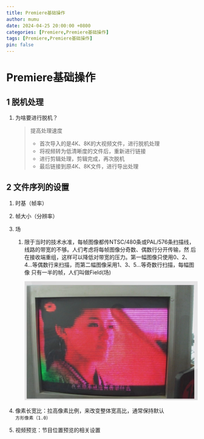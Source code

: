 ```yaml
---
title: Premiere基础操作
author: mumu
date: 2024-04-25 20:00:00 +0800
categories: [Premiere,Premiere基础操作]
tags: [Premiere,Premiere基础操作]
pin: false
---
```


# Premiere基础操作

## 1 脱机处理

1. 为啥要进行脱机？

   >提高处理速度
   >
   >+ 首次导入的是4K、8K的大视频文件，进行脱机处理
   >+ 将视频转为低清晰度的文件后，重新进行链接
   >+ 进行剪辑处理，剪辑完成，再次脱机
   >+ 最后链接到原4K、8K文件，进行导出处理

## 2 文件序列的设置

1. 时基（帧率）

2. 帧大小（分辨率）

3. 场

   1. 限于当时的技术水准，每帧图像都传NTSC/480条或PAL/576条扫描线，线路的带宽的不够。人们考虑将每帧图像分奇数、偶数行分开传输，然 后在接收端重组，这样可以降低对带宽的压力。第一幅图像只使用0、2、4...等偶数行来扫描，而第二幅图像采用1、3、5...等奇数行扫描，每幅图像 只有一半的帧，人们叫做Field(场)

      ![场](https://raw.githubusercontent.com/sn-mumu/cloud-storage/main/PicGo/2024/01/202406271403684.png)

4. 像素长宽比：拉高像素比例，来改变整体宽高比，通常保持默认`方形像素（1.0）`

5. 视频预览：节目位置预览的相关设置

